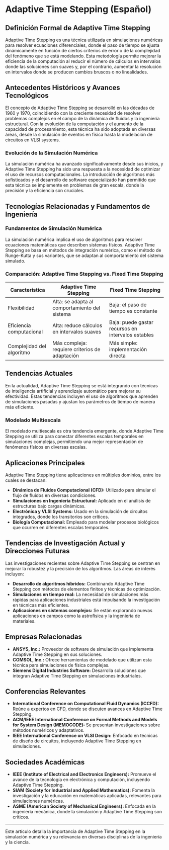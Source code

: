 # Adaptive Time Stepping (Español)

## Definición Formal de Adaptive Time Stepping

Adaptive Time Stepping es una técnica utilizada en simulaciones numéricas para resolver ecuaciones diferenciales, donde el paso de tiempo se ajusta dinámicamente en función de ciertos criterios de error o de la complejidad del fenómeno que se está modelando. Esta metodología permite mejorar la eficiencia de la computación al reducir el número de cálculos en intervalos donde las soluciones son suaves y, por el contrario, aumentar la resolución en intervalos donde se producen cambios bruscos o no linealidades.

## Antecedentes Históricos y Avances Tecnológicos

El concepto de Adaptive Time Stepping se desarrolló en las décadas de 1960 y 1970, coincidiendo con la creciente necesidad de resolver problemas complejos en el campo de la dinámica de fluidos y la ingeniería estructural. Con la evolución de la computación y el aumento de la capacidad de procesamiento, esta técnica ha sido adoptada en diversas áreas, desde la simulación de eventos en física hasta la modelación de circuitos en VLSI systems.

### Evolución de la Simulación Numérica

La simulación numérica ha avanzado significativamente desde sus inicios, y Adaptive Time Stepping ha sido una respuesta a la necesidad de optimizar el uso de recursos computacionales. La introducción de algoritmos más sofisticados y el desarrollo de software especializado han permitido que esta técnica se implemente en problemas de gran escala, donde la precisión y la eficiencia son cruciales.

## Tecnologías Relacionadas y Fundamentos de Ingeniería

### Fundamentos de Simulación Numérica

La simulación numérica implica el uso de algoritmos para resolver ecuaciones matemáticas que describen sistemas físicos. Adaptive Time Stepping se basa en métodos de integración numérica, como el método de Runge-Kutta y sus variantes, que se adaptan al comportamiento del sistema simulado.

### Comparación: Adaptive Time Stepping vs. Fixed Time Stepping

| Característica                | Adaptive Time Stepping                           | Fixed Time Stepping                            |
|-------------------------------|-------------------------------------------------|------------------------------------------------|
| Flexibilidad                  | Alta: se adapta al comportamiento del sistema   | Baja: el paso de tiempo es constante          |
| Eficiencia computacional      | Alta: reduce cálculos en intervalos suaves      | Baja: puede gastar recursos en intervalos estables |
| Complejidad del algoritmo     | Más compleja: requiere criterios de adaptación   | Más simple: implementación directa             |

## Tendencias Actuales

En la actualidad, Adaptive Time Stepping se está integrando con técnicas de inteligencia artificial y aprendizaje automático para mejorar su efectividad. Estas tendencias incluyen el uso de algoritmos que aprenden de simulaciones pasadas y ajustan los parámetros de tiempo de manera más eficiente.

### Modelado Multiescala

El modelado multiescala es otra tendencia emergente, donde Adaptive Time Stepping se utiliza para conectar diferentes escalas temporales en simulaciones complejas, permitiendo una mejor representación de fenómenos físicos en diversas escalas.

## Aplicaciones Principales

Adaptive Time Stepping tiene aplicaciones en múltiples dominios, entre los cuales se destacan:

- **Dinámica de Fluidos Computacional (CFD):** Utilizado para simular el flujo de fluidos en diversas condiciones.
- **Simulaciones en Ingeniería Estructural:** Aplicado en el análisis de estructuras bajo cargas dinámicas.
- **Electrónica y VLSI Systems:** Usado en la simulación de circuitos integrados, donde los transitorios son críticos.
- **Biología Computacional:** Empleado para modelar procesos biológicos que ocurren en diferentes escalas temporales.

## Tendencias de Investigación Actual y Direcciones Futuras

Las investigaciones recientes sobre Adaptive Time Stepping se centran en mejorar la robustez y la precisión de los algoritmos. Las áreas de interés incluyen:

- **Desarrollo de algoritmos híbridos:** Combinando Adaptive Time Stepping con métodos de elementos finitos y técnicas de optimización.
- **Simulaciones en tiempo real:** La necesidad de simulaciones más rápidas para aplicaciones industriales está impulsando la investigación en técnicas más eficientes.
- **Aplicaciones en sistemas complejos:** Se están explorando nuevas aplicaciones en campos como la astrofísica y la ingeniería de materiales.

## Empresas Relacionadas

- **ANSYS, Inc.:** Proveedor de software de simulación que implementa Adaptive Time Stepping en sus soluciones.
- **COMSOL, Inc.:** Ofrece herramientas de modelado que utilizan esta técnica para simulaciones de física complejas.
- **Siemens Digital Industries Software:** Desarrolla soluciones que integran Adaptive Time Stepping en simulaciones industriales.

## Conferencias Relevantes

- **International Conference on Computational Fluid Dynamics (ICCFD):** Reúne a expertos en CFD, donde se discuten avances en Adaptive Time Stepping.
- **ACM/IEEE International Conference on Formal Methods and Models for System Design (MEMOCODE):** Se presentan investigaciones sobre métodos numéricos y adaptativos.
- **IEEE International Conference on VLSI Design:** Enfocado en técnicas de diseño de circuitos, incluyendo Adaptive Time Stepping en simulaciones.

## Sociedades Académicas

- **IEEE (Institute of Electrical and Electronics Engineers):** Promueve el avance de la tecnología en electrónica y computación, incluyendo Adaptive Time Stepping.
- **SIAM (Society for Industrial and Applied Mathematics):** Fomenta la investigación y la educación en matemáticas aplicadas, relevantes para simulaciones numéricas.
- **ASME (American Society of Mechanical Engineers):** Enfocada en la ingeniería mecánica, donde la simulación y Adaptive Time Stepping son críticos.

---

Este artículo detalla la importancia de Adaptive Time Stepping en la simulación numérica y su relevancia en diversas disciplinas de la ingeniería y la ciencia.